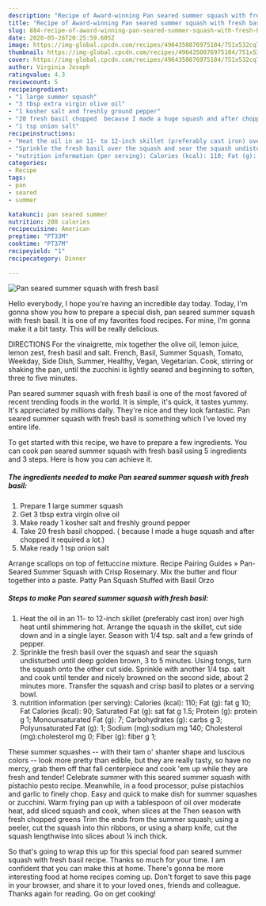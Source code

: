 ```yaml
---
description: "Recipe of Award-winning Pan seared summer squash with fresh basil"
title: "Recipe of Award-winning Pan seared summer squash with fresh basil"
slug: 884-recipe-of-award-winning-pan-seared-summer-squash-with-fresh-basil
date: 2020-05-26T20:25:59.605Z
image: https://img-global.cpcdn.com/recipes/4964350876975104/751x532cq70/pan-seared-summer-squash-with-fresh-basil-recipe-main-photo.jpg
thumbnail: https://img-global.cpcdn.com/recipes/4964350876975104/751x532cq70/pan-seared-summer-squash-with-fresh-basil-recipe-main-photo.jpg
cover: https://img-global.cpcdn.com/recipes/4964350876975104/751x532cq70/pan-seared-summer-squash-with-fresh-basil-recipe-main-photo.jpg
author: Virginia Joseph
ratingvalue: 4.3
reviewcount: 5
recipeingredient:
- "1 large summer squash"
- "3 tbsp extra virgin olive oil"
- "1 kosher salt and freshly ground pepper"
- "20 fresh basil chopped  because I made a huge squash and after chopped it required a lot"
- "1 tsp onion salt"
recipeinstructions:
- "Heat the oil in an 11- to 12-inch skillet (preferably cast iron) over high heat until shimmering hot. Arrange the squash in the skillet, cut side down and in a single layer. Season with 1/4 tsp. salt and a few grinds of pepper."
- "Sprinkle the fresh basil over the squash and sear the squash undisturbed until deep golden brown, 3 to 5 minutes. Using tongs, turn the squash onto the other cut side. Sprinkle with another 1/4 tsp. salt and cook until tender and nicely browned on the second side, about 2 minutes more. Transfer the squash and crisp basil to plates or a serving bowl."
- "nutrition information (per serving): Calories (kcal): 110; Fat (g): fat g 10; Fat Calories (kcal): 90; Saturated Fat (g): sat fat g 1.5; Protein (g): protein g 1; Monounsaturated Fat (g): 7; Carbohydrates (g): carbs g 3; Polyunsaturated Fat (g): 1; Sodium (mg):sodium mg 140; Cholesterol (mg):cholesterol mg 0; Fiber (g): fiber g 1;"
categories:
- Recipe
tags:
- pan
- seared
- summer

katakunci: pan seared summer 
nutrition: 208 calories
recipecuisine: American
preptime: "PT33M"
cooktime: "PT37M"
recipeyield: "1"
recipecategory: Dinner

---
```



![Pan seared summer squash with fresh basil](https://img-global.cpcdn.com/recipes/4964350876975104/751x532cq70/pan-seared-summer-squash-with-fresh-basil-recipe-main-photo.jpg)

Hello everybody, I hope you're having an incredible day today. Today, I'm gonna show you how to prepare a special dish, pan seared summer squash with fresh basil. It is one of my favorites food recipes. For mine, I'm gonna make it a bit tasty. This will be really delicious.

DIRECTIONS For the vinaigrette, mix together the olive oil, lemon juice, lemon zest, fresh basil and salt. French, Basil, Summer Squash, Tomato, Weekday, Side Dish, Summer, Healthy, Vegan, Vegetarian. Cook, stirring or shaking the pan, until the zucchini is lightly seared and beginning to soften, three to five minutes.

Pan seared summer squash with fresh basil is one of the most favored of recent trending foods in the world. It is simple, it's quick, it tastes yummy. It's appreciated by millions daily. They're nice and they look fantastic. Pan seared summer squash with fresh basil is something which I've loved my entire life.


To get started with this recipe, we have to prepare a few ingredients. You can cook pan seared summer squash with fresh basil using 5 ingredients and 3 steps. Here is how you can achieve it.

<!--inarticleads1-->

##### The ingredients needed to make Pan seared summer squash with fresh basil:

1. Prepare 1 large summer squash
1. Get 3 tbsp extra virgin olive oil
1. Make ready 1 kosher salt and freshly ground pepper
1. Take 20 fresh basil chopped. ( because I made a huge squash and after chopped it required a lot.)
1. Make ready 1 tsp onion salt


Arrange scallops on top of fettuccine mixture. Recipe Pairing Guides » Pan-Seared Summer Squash with Crisp Rosemary. Mix the butter and flour together into a paste. Patty Pan Squash Stuffed with Basil Orzo 

<!--inarticleads2-->

##### Steps to make Pan seared summer squash with fresh basil:

1. Heat the oil in an 11- to 12-inch skillet (preferably cast iron) over high heat until shimmering hot. Arrange the squash in the skillet, cut side down and in a single layer. Season with 1/4 tsp. salt and a few grinds of pepper.
1. Sprinkle the fresh basil over the squash and sear the squash undisturbed until deep golden brown, 3 to 5 minutes. Using tongs, turn the squash onto the other cut side. Sprinkle with another 1/4 tsp. salt and cook until tender and nicely browned on the second side, about 2 minutes more. Transfer the squash and crisp basil to plates or a serving bowl.
1. nutrition information (per serving): Calories (kcal): 110; Fat (g): fat g 10; Fat Calories (kcal): 90; Saturated Fat (g): sat fat g 1.5; Protein (g): protein g 1; Monounsaturated Fat (g): 7; Carbohydrates (g): carbs g 3; Polyunsaturated Fat (g): 1; Sodium (mg):sodium mg 140; Cholesterol (mg):cholesterol mg 0; Fiber (g): fiber g 1;


These summer squashes -- with their tam o&#39; shanter shape and luscious colors -- look more pretty than edible, but they are really tasty, so have no mercy, grab them off that fall centerpiece and cook &#39;em up while they are fresh and tender! Celebrate summer with this seared summer squash with pistachio pesto recipe. Meanwhile, in a food processor, pulse pistachios and garlic to finely chop. Easy and quick to make dish for summer squashes or zucchini. Warm frying pan up with a tablespoon of oil over moderate heat, add sliced squash and cook, when slices at the Then season with fresh chopped greens Trim the ends from the summer squash; using a peeler, cut the squash into thin ribbons, or using a sharp knife, cut the squash lengthwise into slices about ¼ inch thick. 

So that's going to wrap this up for this special food pan seared summer squash with fresh basil recipe. Thanks so much for your time. I am confident that you can make this at home. There's gonna be more interesting food at home recipes coming up. Don't forget to save this page in your browser, and share it to your loved ones, friends and colleague. Thanks again for reading. Go on get cooking!
